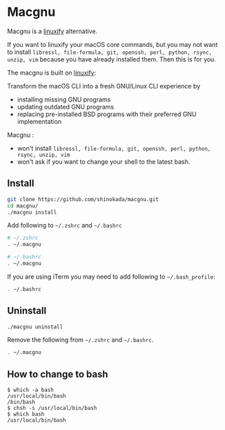 # Macgnu

Macgnu is a [linuxify](https://github.com/fabiomaia/linuxify) alternative.

If you want to linuxify your macOS core commands, but you may not want to install `libressl, file-formula, git, openssh, perl, python, rsync, unzip, vim` because you have already installed them. Then this is for you.

The macgnu is built on [linuxify](https://github.com/fabiomaia/linuxify):

Transform the macOS CLI into a fresh GNU/Linux CLI experience by

- installing missing GNU programs
- updating outdated GNU programs
- replacing pre-installed BSD programs with their preferred GNU implementation

Macgnu :

- won't install `libressl, file-formula, git, openssh, perl, python, rsync, unzip, vim`
- won't ask if you want to change your shell to the latest bash.

## Install

```bash
git clone https://github.com/shinokada/macgnu.git
cd macgnu/
./macgnu install
```

Add following to `~/.zshrc` and `~/.bashrc`

```zsh
# ~/.zshrc
. ~/.macgnu
```

```bash
# ~/.bashrc
. ~/.macgnu
```

If you are using iTerm you may need to add following to `~/.bash_profile`:

```bash
. ~/.bashrc
```

## Uninstall

```bash
./macgnu uninstall
```

Remove the following from `~/.zshrc` and `~/.bashrc`.

```zsh
. ~/.macgnu
```

## How to change to bash

```terminal
$ which -a bash
/usr/local/bin/bash
/bin/bash
$ chsh -s /usr/local/bin/bash
$ which bash
/usr/local/bin/bash
```
